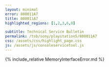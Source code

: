 ```yaml
---
layout: minimal
error: 808011A7
title: 808011A7
highlighted_regions: [1,2,3,6,8]

subtitle: Technical Service Bulletin
permalink: /tsb/sony/playstation5/808011A7
css: /assets/css/highlight_page.css
js: /assets/js/consoleservicetool.js
---
```


{% include_relative MemoryInterfaceError.md %}
